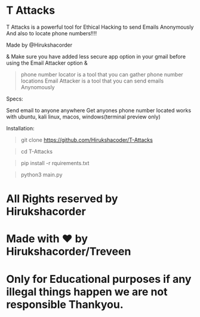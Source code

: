 # T Attacks

T Attacks is a powerful tool for Ethical Hacking to send Emails Anonymously And also to locate phone numbers!!!!

Made by @Hirukshacorder

& Make sure you have added less secure app option in your gmail before using the Email Attacker option &

> phone number locator is a tool that you can gather phone number locations
> Email Attacker is a tool that you can send emails Anynomously

Specs:

Send email to anyone anywhere
Get anyones phone number located
works with ubuntu, kali linux, macos, windows(terminal preview only)

Installation:

> git clone https://github.com/Hirukshacoder/T-Attacks

> cd T-Attacks

> pip install -r rquirements.txt

> python3 main.py

# All Rights reserved by Hirukshacorder

# Made with ♥️ by Hirukshacorder/Treveen

# Only for Educational purposes if any illegal things happen we are not responsible Thankyou.
